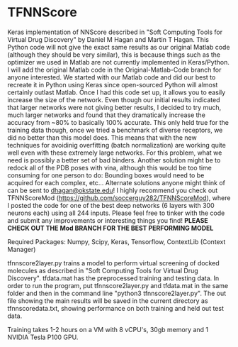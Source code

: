 # TFNNScore
Keras implementation of NNScore described in "Soft Computing Tools for Virtual Drug Discovery" by Daniel M Hagan and Martin T Hagan. This Python code will not give the exact same results as our original Matlab code (although they should be very similar), this is because things such as the optimizer we used in Matlab are not currently implemented in Keras/Python. I will add the original Matlab code in the Original-Matlab-Code branch for anyone interested. We started with our Matlab code and did our best to recreate it in Python using Keras since open-sourced Python will almost certainly outlast Matlab. Once I had this code set up, it allows you to easily increase the size of the network. Even though our initial results indicated that larger networks were not giving better results, I decided to try much, much larger networks and found that they dramatically increase the accuracy from ~80% to basically 100% accurate. This only held true for the training data though, once we tried a benchmark of diverse receptors, we did no better than this model does. This means that with the new techniques for avoidinig overfitting (batch normalization) are working quite well even with these extremely large networks. For this problem, what we need is possibly a better set of bad binders. Another solution might be to redock all of the PDB poses with vina, although this would be too time consuming for one person to do: Bounding boxes would need to be acquired for each complex, etc... Alternate solutions anyone might think of can be sent to dhagan@okstate.edu! I highly recommend you check out TFNNScoreMod (https://github.com/soccerguy282/TFNNScoreMod), where I posted the code for one of the best deep networks (6 layers with 300 neurons each) using all 244 inputs. Please feel free to tinker with the code and submit any improvements or interesting things you find!
**PLEASE CHECK OUT THE Mod BRANCH FOR THE BEST PERFORMING MODEL**

Required Packages:
Numpy,
Scipy,
Keras,
Tensorflow,
ContextLib (Context Manager)

tfnnscore2layer.py trains a model to perform virtual screening of docked molecules as described in "Soft Computing Tools for Virtual Drug Discovery". tfdata.mat has the preprocessed training and testing data. In order to run the program, put tfnnscore2layer.py and tfdata.mat in the same folder and then in the command line "python3 tfnnscore2layer.py". 
The out file showing the main results will be saved in the current directory as tfnnscoredata.txt, showing performance on both training and held out test data. 

Training takes 1-2 hours on a VM with 8 vCPU's, 30gb memory and 1 NVIDIA Tesla P100 GPU.
